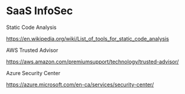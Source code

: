 # SaaS InfoSec

Static Code Analysis

https://en.wikipedia.org/wiki/List_of_tools_for_static_code_analysis

AWS Trusted Advisor

https://aws.amazon.com/premiumsupport/technology/trusted-advisor/

Azure Security Center

https://azure.microsoft.com/en-ca/services/security-center/
